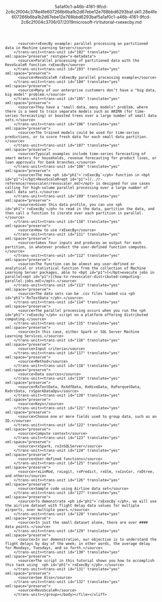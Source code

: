 <?xml version="1.0"?><xliff version="1.2" xmlns="urn:oasis:names:tc:xliff:document:1.2" xmlns:xsi="http://www.w3.org/2001/XMLSchema-instance" xsi:schemaLocation="urn:oasis:names:tc:xliff:document:1.2 xliff-core-1.2-transitional.xsd"><file datatype="xml" original="tutorial-rxexecby.md" source-language="en-US" target-language="en-US"><header><tool tool-id="mdxliff" tool-name="mdxliff" tool-version="1.0-4e81c41" tool-company="Microsoft" /><xliffext:skl_file_name xmlns:xliffext="urn:microsoft:content:schema:xliffextensions">5a1af0c1-a46b-4161-9fcd-2c6c2f004c378e4fe607266b6ba1b2d67ebe12e768bbd6293baf.skl</xliffext:skl_file_name><xliffext:version xmlns:xliffext="urn:microsoft:content:schema:xliffextensions">1.2</xliffext:version><xliffext:ms.openlocfilehash xmlns:xliffext="urn:microsoft:content:schema:xliffextensions">8e4fe607266b6ba1b2d67ebe12e768bbd6293baf</xliffext:ms.openlocfilehash><xliffext:ms.sourcegitcommit xmlns:xliffext="urn:microsoft:content:schema:xliffextensions">5a1af0c1-a46b-4161-9fcd-2c6c2f004c37</xliffext:ms.sourcegitcommit><xliffext:ms.lasthandoff xmlns:xliffext="urn:microsoft:content:schema:xliffextensions">06/07/2019</xliffext:ms.lasthandoff><xliffext:ms.openlocfilepath xmlns:xliffext="urn:microsoft:content:schema:xliffextensions">microsoft-r\r\tutorial-rxexecby.md</xliffext:ms.openlocfilepath></header><body><group id="content" extype="content"><trans-unit id="101" translate="yes" xml:space="preserve" restype="x-metadata">
          <source>rxExecBy example: parallel processing on partitioned data in Machine Learning Server</source>
        </trans-unit><trans-unit id="102" translate="yes" xml:space="preserve" restype="x-metadata">
          <source>Parallel processing of partitioned data with the RevoScaleR function rxExecBy</source>
        </trans-unit><trans-unit id="103" translate="yes" xml:space="preserve">
          <source>RevoScaleR rxExecBy parallel processing example</source>
        </trans-unit><trans-unit id="104" translate="yes" xml:space="preserve">
          <source>Many of our enterprise customers don’t have a "big data, big model" problem.</source>
        </trans-unit><trans-unit id="105" translate="yes" xml:space="preserve">
          <source>They have a "small data, many models" problem, where there is a need to train separate models such as ARIMA (for time-series forecasting) or boosted trees over a large number of small data sets.</source>
        </trans-unit><trans-unit id="106" translate="yes" xml:space="preserve">
          <source>The trained models could be used for time-series predictions, or to score fresh data for each small data partition.</source>
        </trans-unit><trans-unit id="107" translate="yes" xml:space="preserve">
          <source>Typical examples include time-series forecasting of smart meters for households, revenue forecasting for product lines, or loan approvals for bank branches.</source>
        </trans-unit><trans-unit id="108" translate="yes" xml:space="preserve">
          <source>The new <ph id="ph1">`rxExecBy`</ph> function in <bpt id="p1">[</bpt>RevoScaleR<ept id="p1">](../r-reference/revoscaler/revoscaler.md)</ept> is designed for use cases calling for high-volume parallel processing over a large number of small data sets.</source>
        </trans-unit><trans-unit id="109" translate="yes" xml:space="preserve">
          <source>Given this data profile, you can use <ph id="ph1">`rxExecBy`</ph> to read in the data, partition the data, and then call a function to iterate over each partition in parallel.</source>
        </trans-unit><trans-unit id="110" translate="yes" xml:space="preserve">
          <source>How to use rxExecBy</source>
        </trans-unit><trans-unit id="111" translate="yes" xml:space="preserve">
          <source>takes four inputs and produces an output for each partition, in whatever product the user-defined function computes.</source>
        </trans-unit><trans-unit id="112" translate="yes" xml:space="preserve">
          <source>The function can be almost any user-defined or analytical or statistical function from the collection of Machine Learning Server packages, able to <bpt id="p1">[</bpt>execute jobs in parallel<ept id="p1">](how-to-revoscaler-distributed-computing-parallel-jobs.md)</ept>.</source>
        </trans-unit><trans-unit id="113" translate="yes" xml:space="preserve">
          <source>The data sets can be .csv files loaded via <ph id="ph1">`RxTextData`</ph>.</source>
        </trans-unit><trans-unit id="114" translate="yes" xml:space="preserve">
          <source>The parallel processing occurs when you run the <ph id="ph1">`rxExecby`</ph> script on a platform offering distributed computing.</source>
        </trans-unit><trans-unit id="115" translate="yes" xml:space="preserve">
          <source>In this case, either Spark or SQL Server Machine Learning Services.</source>
        </trans-unit><trans-unit id="116" translate="yes" xml:space="preserve">
          <source>Input criteria</source>
        </trans-unit><trans-unit id="117" translate="yes" xml:space="preserve">
          <source>Method</source>
        </trans-unit><trans-unit id="118" translate="yes" xml:space="preserve">
          <source>Data sources</source>
        </trans-unit><trans-unit id="119" translate="yes" xml:space="preserve">
          <source>RxTextData, RxXdfData, RxHiveData, RxParquetData, RxOrcData, rxSparkDataOps</source>
        </trans-unit><trans-unit id="120" translate="yes" xml:space="preserve">
          <source>Keys</source>
        </trans-unit><trans-unit id="121" translate="yes" xml:space="preserve">
          <source>Choose one or more fields used to group data, such as an ID.</source>
        </trans-unit><trans-unit id="122" translate="yes" xml:space="preserve">
          <source>Compute context</source>
        </trans-unit><trans-unit id="123" translate="yes" xml:space="preserve">
          <source>rxSpark, rxInSQLServer</source>
        </trans-unit><trans-unit id="124" translate="yes" xml:space="preserve">
          <source>User-defined functions</source>
        </trans-unit><trans-unit id="125" translate="yes" xml:space="preserve">
          <source>rxLinMod, rxLogit, rxPredict, rxGlm, rxCovCor, rxDtree, and others</source>
        </trans-unit><trans-unit id="126" translate="yes" xml:space="preserve">
          <source>Sample code using Airline data set</source>
        </trans-unit><trans-unit id="127" translate="yes" xml:space="preserve">
          <source>To demonstrate <ph id="ph1">`rxExecBy`</ph>, we will use the airline dataset with flight delay data values for multiple airports, over multiple years.</source>
        </trans-unit><trans-unit id="128" translate="yes" xml:space="preserve">
          <source>In just the small dataset alone, there are over #### data points.</source>
        </trans-unit><trans-unit id="129" translate="yes" xml:space="preserve">
          <source>In our demonstration, our objective is to understand the flight delays by day of the week; in other words, the average delay for Mondays, Tuesdays, and so forth.</source>
        </trans-unit><trans-unit id="130" translate="yes" xml:space="preserve">
          <source>The script in this tutorial shows you how to accomplish this task using  <ph id="ph1">`rxExecBy`</ph>.</source>
        </trans-unit><trans-unit id="131" translate="yes" xml:space="preserve">
          <source>See Also</source>
        </trans-unit><trans-unit id="132" translate="yes" xml:space="preserve">
          <source>RevoScaleR</source>
        </trans-unit></group></body></file></xliff>